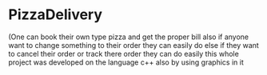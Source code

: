 # PizzaDelivery
(One can book their own type pizza and get the proper bill also if anyone want to change something to their order they can easily do else if they want to cancel their order or track there order they can do easily this whole project was developed on the language c++ also by using graphics in it
